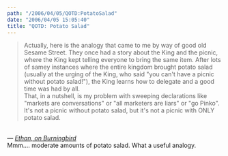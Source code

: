 ```yaml
---
path: "/2006/04/05/QOTD:PotatoSalad" 
date: "2006/04/05 15:05:40" 
title: "QOTD: Potato Salad" 
---
```

<blockquote>Actually, here is the analogy that came to me by way of good old Sesame Street. They once had a story about the King and the picnic, where the King kept telling everyone to bring the same item. After lots of samey instances where the entire kingdom brought potato salad (usually at the urging of the King, who said "you can't have a picnic without potato salad!"), the King learns how to delegate and a good time was had by all.<br>That, in a nutshell, is my problem with sweeping declarations like "markets are conversations" or "all marketers are liars" or "go Pinko". It's not a picnic without potato salad, but it's not a picnic with ONLY potato salad. <br></blockquote><br>&#8212; <cite><a href="http://weblog.burningbird.net/2006/04/04/mix-and-match/#comment24354">Ethan, on Burningbird</a></cite><br>Mmm.... moderate amounts of potato salad. What a useful analogy.